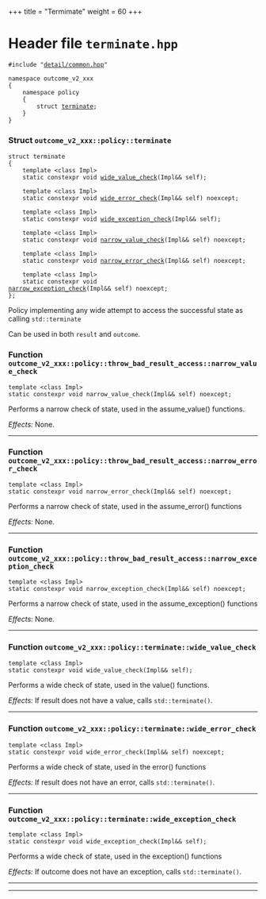 +++
title = "Termimate"
weight = 60
+++
# Header file `terminate.hpp`

<span id="standardese-terminate-hpp"></span>

<pre><code class="standardese-language-cpp"><span class="pre">#include</span>&nbsp;<span class="pre">&quot;</span><a href="doc_common.md#standardese-common-hpp"><span class="typ dec var fun">detail&#x2F;common.hpp</span></a><span class="pre">&quot;</span>

<span class="kwd">namespace</span>&nbsp;<span class="typ dec var fun">outcome_v2_xxx</span>
<span class="pun">{</span>
&nbsp;&nbsp;&nbsp;&nbsp;<span class="kwd">namespace</span>&nbsp;<span class="typ dec var fun">policy</span>
&nbsp;&nbsp;&nbsp;&nbsp;<span class="pun">{</span>
&nbsp;&nbsp;&nbsp;&nbsp;&nbsp;&nbsp;&nbsp;&nbsp;<span class="kwd">struct</span> <a href="#standardese-outcome_v2_xxx__policy__terminate"><span class="typ dec var fun">terminate</span></a><span class="pun">;</span>
&nbsp;&nbsp;&nbsp;&nbsp;<span class="pun">}</span>
<span class="pun">}</span>
</code></pre>

<span id="standardese-outcome_v2_xxx"></span>

<span id="standardese-outcome_v2_xxx__policy"></span>

### Struct `outcome_v2_xxx::policy::terminate`

<span id="standardese-outcome_v2_xxx__policy__terminate"></span>

<pre><code class="standardese-language-cpp"><span class="kwd">struct</span>&nbsp;<span class="typ dec var fun">terminate</span>
<span class="pun">{</span>
&nbsp;&nbsp;&nbsp;&nbsp;<span class="kwd">template</span>&nbsp;<span class="pun">&lt;</span><span class="kwd">class</span>&nbsp;<span class="typ dec var fun">Impl</span><span class="pun">&gt;</span>
&nbsp;&nbsp;&nbsp;&nbsp;<span class="kwd">static</span>&nbsp;<span class="kwd">constexpr</span>&nbsp;<span class="kwd">void</span> <a href="#standardese-outcome_v2_xxx__policy__terminate__wide_value_check-Impl--Impl---"><span class="typ dec var fun">wide_value_check</span></a><span class="pun">(</span><span class="typ dec var fun">Impl</span><span class="pun">&amp;&amp;</span>&nbsp;<span class="typ dec var fun">self</span><span class="pun">)</span><span class="pun">;</span>

&nbsp;&nbsp;&nbsp;&nbsp;<span class="kwd">template</span>&nbsp;<span class="pun">&lt;</span><span class="kwd">class</span>&nbsp;<span class="typ dec var fun">Impl</span><span class="pun">&gt;</span>
&nbsp;&nbsp;&nbsp;&nbsp;<span class="kwd">static</span>&nbsp;<span class="kwd">constexpr</span>&nbsp;<span class="kwd">void</span> <a href="#standardese-outcome_v2_xxx__policy__terminate__wide_error_check-Impl--Impl---"><span class="typ dec var fun">wide_error_check</span></a><span class="pun">(</span><span class="typ dec var fun">Impl</span><span class="pun">&amp;&amp;</span>&nbsp;<span class="typ dec var fun">self</span><span class="pun">)</span>&nbsp;<span class="kwd">noexcept</span><span class="pun">;</span>

&nbsp;&nbsp;&nbsp;&nbsp;<span class="kwd">template</span>&nbsp;<span class="pun">&lt;</span><span class="kwd">class</span>&nbsp;<span class="typ dec var fun">Impl</span><span class="pun">&gt;</span>
&nbsp;&nbsp;&nbsp;&nbsp;<span class="kwd">static</span>&nbsp;<span class="kwd">constexpr</span>&nbsp;<span class="kwd">void</span> <a href="#standardese-outcome_v2_xxx__policy__terminate__wide_exception_check-Impl--Impl---"><span class="typ dec var fun">wide_exception_check</span></a><span class="pun">(</span><span class="typ dec var fun">Impl</span><span class="pun">&amp;&amp;</span>&nbsp;<span class="typ dec var fun">self</span><span class="pun">)</span><span class="pun">;</span>

&nbsp;&nbsp;&nbsp;&nbsp;<span class="kwd">template</span>&nbsp;<span class="pun">&lt;</span><span class="kwd">class</span>&nbsp;<span class="typ dec var fun">Impl</span><span class="pun">&gt;</span>
&nbsp;&nbsp;&nbsp;&nbsp;<span class="kwd">static</span>&nbsp;<span class="kwd">constexpr</span>&nbsp;<span class="kwd">void</span> <a href="outcome_exception_ptr_rethrow#standardese-outcome_v2_xxx__policy__detail__base__narrow_value_check-Impl--Impl---"><span class="typ dec var fun">narrow_value_check</span></a><span class="pun">(</span><span class="typ dec var fun">Impl</span><span class="pun">&amp;&amp;</span>&nbsp;<span class="typ dec var fun">self</span><span class="pun">)</span>&nbsp;<span class="kwd">noexcept</span><span class="pun">;</span>

&nbsp;&nbsp;&nbsp;&nbsp;<span class="kwd">template</span>&nbsp;<span class="pun">&lt;</span><span class="kwd">class</span>&nbsp;<span class="typ dec var fun">Impl</span><span class="pun">&gt;</span>
&nbsp;&nbsp;&nbsp;&nbsp;<span class="kwd">static</span>&nbsp;<span class="kwd">constexpr</span>&nbsp;<span class="kwd">void</span> <a href="outcome_exception_ptr_rethrow#standardese-outcome_v2_xxx__policy__detail__base__narrow_error_check-Impl--Impl---"><span class="typ dec var fun">narrow_error_check</span></a><span class="pun">(</span><span class="typ dec var fun">Impl</span><span class="pun">&amp;&amp;</span>&nbsp;<span class="typ dec var fun">self</span><span class="pun">)</span>&nbsp;<span class="kwd">noexcept</span><span class="pun">;</span>

&nbsp;&nbsp;&nbsp;&nbsp;<span class="kwd">template</span>&nbsp;<span class="pun">&lt;</span><span class="kwd">class</span>&nbsp;<span class="typ dec var fun">Impl</span><span class="pun">&gt;</span>
&nbsp;&nbsp;&nbsp;&nbsp;<span class="kwd">static</span>&nbsp;<span class="kwd">constexpr</span>&nbsp;<span class="kwd">void</span> <a href="outcome_exception_ptr_rethrow#standardese-outcome_v2_xxx__policy__detail__base__narrow_exception_check-Impl--Impl---"><span class="typ dec var fun">narrow_exception_check</span></a><span class="pun">(</span><span class="typ dec var fun">Impl</span><span class="pun">&amp;&amp;</span>&nbsp;<span class="typ dec var fun">self</span><span class="pun">)</span>&nbsp;<span class="kwd">noexcept</span><span class="pun">;</span>
<span class="pun">};</span>
</code></pre>

Policy implementing any wide attempt to access the successful state as calling `std::terminate`

Can be used in both `result` and `outcome`.

### Function `outcome_v2_xxx::policy::throw_bad_result_access::narrow_value_check`

<span id="standardese-outcome_v2_xxx__policy__detail__base__narrow_value_check-Impl--Impl---"></span>

<pre><code class="standardese-language-cpp"><span class="kwd">template</span>&nbsp;<span class="pun">&lt;</span><span class="kwd">class</span>&nbsp;<span class="typ dec var fun">Impl</span><span class="pun">&gt;</span>
<span class="kwd">static</span>&nbsp;<span class="kwd">constexpr</span>&nbsp;<span class="kwd">void</span>&nbsp;<span class="typ dec var fun">narrow_value_check</span><span class="pun">(</span><span class="typ dec var fun">Impl</span><span class="pun">&amp;&amp;</span>&nbsp;<span class="typ dec var fun">self</span><span class="pun">)</span>&nbsp;<span class="kwd">noexcept</span><span class="pun">;</span>
</code></pre>

Performs a narrow check of state, used in the assume\_value() functions.

*Effects:* None.

-----

### Function `outcome_v2_xxx::policy::throw_bad_result_access::narrow_error_check`

<span id="standardese-outcome_v2_xxx__policy__detail__base__narrow_error_check-Impl--Impl---"></span>

<pre><code class="standardese-language-cpp"><span class="kwd">template</span>&nbsp;<span class="pun">&lt;</span><span class="kwd">class</span>&nbsp;<span class="typ dec var fun">Impl</span><span class="pun">&gt;</span>
<span class="kwd">static</span>&nbsp;<span class="kwd">constexpr</span>&nbsp;<span class="kwd">void</span>&nbsp;<span class="typ dec var fun">narrow_error_check</span><span class="pun">(</span><span class="typ dec var fun">Impl</span><span class="pun">&amp;&amp;</span>&nbsp;<span class="typ dec var fun">self</span><span class="pun">)</span>&nbsp;<span class="kwd">noexcept</span><span class="pun">;</span>
</code></pre>

Performs a narrow check of state, used in the assume\_error() functions

*Effects:* None.

-----

### Function `outcome_v2_xxx::policy::throw_bad_result_access::narrow_exception_check`

<span id="standardese-outcome_v2_xxx__policy__detail__base__narrow_exception_check-Impl--Impl---"></span>

<pre><code class="standardese-language-cpp"><span class="kwd">template</span>&nbsp;<span class="pun">&lt;</span><span class="kwd">class</span>&nbsp;<span class="typ dec var fun">Impl</span><span class="pun">&gt;</span>
<span class="kwd">static</span>&nbsp;<span class="kwd">constexpr</span>&nbsp;<span class="kwd">void</span>&nbsp;<span class="typ dec var fun">narrow_exception_check</span><span class="pun">(</span><span class="typ dec var fun">Impl</span><span class="pun">&amp;&amp;</span>&nbsp;<span class="typ dec var fun">self</span><span class="pun">)</span>&nbsp;<span class="kwd">noexcept</span><span class="pun">;</span>
</code></pre>

Performs a narrow check of state, used in the assume\_exception() functions

*Effects:* None.

-----

### Function `outcome_v2_xxx::policy::terminate::wide_value_check`

<span id="standardese-outcome_v2_xxx__policy__terminate__wide_value_check-Impl--Impl---"></span>

<pre><code class="standardese-language-cpp"><span class="kwd">template</span>&nbsp;<span class="pun">&lt;</span><span class="kwd">class</span>&nbsp;<span class="typ dec var fun">Impl</span><span class="pun">&gt;</span>
<span class="kwd">static</span>&nbsp;<span class="kwd">constexpr</span>&nbsp;<span class="kwd">void</span>&nbsp;<span class="typ dec var fun">wide_value_check</span><span class="pun">(</span><span class="typ dec var fun">Impl</span><span class="pun">&amp;&amp;</span>&nbsp;<span class="typ dec var fun">self</span><span class="pun">)</span><span class="pun">;</span>
</code></pre>

Performs a wide check of state, used in the value() functions.

*Effects:* If result does not have a value, calls `std::terminate()`.

-----

### Function `outcome_v2_xxx::policy::terminate::wide_error_check`

<span id="standardese-outcome_v2_xxx__policy__terminate__wide_error_check-Impl--Impl---"></span>

<pre><code class="standardese-language-cpp"><span class="kwd">template</span>&nbsp;<span class="pun">&lt;</span><span class="kwd">class</span>&nbsp;<span class="typ dec var fun">Impl</span><span class="pun">&gt;</span>
<span class="kwd">static</span>&nbsp;<span class="kwd">constexpr</span>&nbsp;<span class="kwd">void</span>&nbsp;<span class="typ dec var fun">wide_error_check</span><span class="pun">(</span><span class="typ dec var fun">Impl</span><span class="pun">&amp;&amp;</span>&nbsp;<span class="typ dec var fun">self</span><span class="pun">)</span>&nbsp;<span class="kwd">noexcept</span><span class="pun">;</span>
</code></pre>

Performs a wide check of state, used in the error() functions

*Effects:* If result does not have an error, calls `std::terminate()`.

-----

### Function `outcome_v2_xxx::policy::terminate::wide_exception_check`

<span id="standardese-outcome_v2_xxx__policy__terminate__wide_exception_check-Impl--Impl---"></span>

<pre><code class="standardese-language-cpp"><span class="kwd">template</span>&nbsp;<span class="pun">&lt;</span><span class="kwd">class</span>&nbsp;<span class="typ dec var fun">Impl</span><span class="pun">&gt;</span>
<span class="kwd">static</span>&nbsp;<span class="kwd">constexpr</span>&nbsp;<span class="kwd">void</span>&nbsp;<span class="typ dec var fun">wide_exception_check</span><span class="pun">(</span><span class="typ dec var fun">Impl</span><span class="pun">&amp;&amp;</span>&nbsp;<span class="typ dec var fun">self</span><span class="pun">)</span><span class="pun">;</span>
</code></pre>

Performs a wide check of state, used in the exception() functions

*Effects:* If outcome does not have an exception, calls `std::terminate()`.

-----

-----
